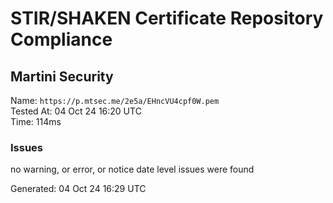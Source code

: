 # STIR/SHAKEN Certificate Repository Compliance

## Martini Security

Name: `https://p.mtsec.me/2e5a/EHncVU4cpf0W.pem`\
Tested At: 04 Oct 24 16:20 UTC\
Time: 114ms

### Issues

no warning, or error, or notice date level issues were found

Generated: 04 Oct 24 16:29 UTC